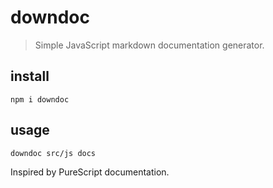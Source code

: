 # downdoc
> Simple JavaScript markdown documentation generator.

## install

```shell
npm i downdoc
```

## usage

```shell
downdoc src/js docs
```

Inspired by PureScript documentation.
